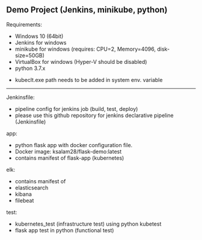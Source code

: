 Demo Project (Jenkins, minikube, python)
----------------------------------------
Requirements: 
- Windows 10 (64bit)
- Jenkins for windows
- minikube for windows (requires: CPU=2, Memory=4096, disk-size=50GB)
- VirtualBox for windows (Hyper-V should be disabled)
- python 3.7.x

* kubeclt.exe path needs to be added in system env. variable
-------------------------------

Jenkinsfile: 
- pipeline config for jenkins job (build, test, deploy)
- please use this github repository for jenkins declarative pipeline (Jenkinsfile) 

app: 
- python flask app with docker configuration file.
- Docker image: ksalam28/flask-demo:latest
- contains manifest of flask-app (kubernetes)
     
elk: 
- contains manifest of
- elasticsearch
- kibana
- filebeat

test: 
- kubernetes_test (infrastructure test) using python kubetest 
- flask app test in python (functional test)
